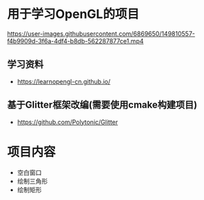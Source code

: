 # 用于学习OpenGL的项目
https://user-images.githubusercontent.com/6869650/149810557-f4b9909d-3f6a-4df4-b8db-562287877ce1.mp4

## 学习资料
- https://learnopengl-cn.github.io/

## 基于Glitter框架改编(需要使用cmake构建项目)
- https://github.com/Polytonic/Glitter

# 项目内容
- 空白窗口
- 绘制三角形
- 绘制矩形
